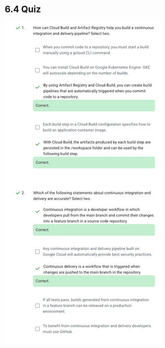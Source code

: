# 6.4 Quiz

![gh](https://raw.githubusercontent.com/SeanChenR/img_gif/main/myimage/17416726050002ypdiu.png)
